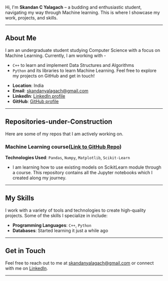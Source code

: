 

Hi, I'm **Skandan C Yalagach** – a budding and enthusiastic student, navigating my way through Machine learning. This is where I showcase my work, projects, and skills.

---

## About Me

I am an undergraduate student studying Computer Science with a focus on Machine Learning. Currently, I am working with - 
  * `C++` to learn and implement Data Structures and Algorithms
  * `Python` and its libraries to learn Machine Learning.
Feel free to explore my projects on GitHub and get in touch!

- **Location**: India
- **Email**: skandanyalagach@gmail.com
- **LinkedIn**: [LinkedIn profile](https://in.linkedin.com/in/skandan-c-y-b0608a2a9)
- **GitHub**: [GitHub profile](https://github.com/skandanyal)

---

## Repositories-under-Construction

Here are some of my repos that I am actively working on.

### Machine Learning course([Link to GitHub Repo](https://github.com/skandanyal/Machine-Learning-course))

**Technologies Used**: `Pandas`, `Numpy`, `Matplotlib`, `Scikit-Learn` 
  * I am learning how to use existing models on ScikitLearn module through a course. This repository contains all the Jupyter notebooks which I created along my journey. 

---

## My Skills

I work with a variety of tools and technologies to create high-quality projects. Some of the skills I specialize in include:

- **Programming Languages**: `C++`, `Python` 
- **Databases**: Started learning it just a while ago

--- 

## Get in Touch

Feel free to reach out to me at  [skandanyalagach@gmail.com](mailto:skandanyalagach@gmail.com) or connect with me on [LinkedIn](https://in.linkedin.com/in/skandan-c-y-b0608a2a9).

---

